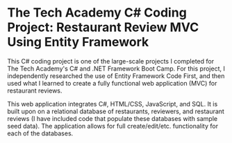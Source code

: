 # The Tech Academy C# Coding Project: Restaurant Review MVC Using Entity Framework
This C# coding project is one of the large-scale projects I completed for The Tech Academy's C# and .NET Framework Boot Camp. For this project, I independently researched the use of Entity Framework Code First, and then used what I learned to create a fully functional web application (MVC) for restaurant reviews.

This web application integrates C#, HTML/CSS, JavaScript, and SQL. It is built upon on a relational database of restaurants, reviewers, and restaurant reviews (I have included code that populate these databases with sample seed data). The application allows for full create/edit/etc. functionality for each of the databases.
